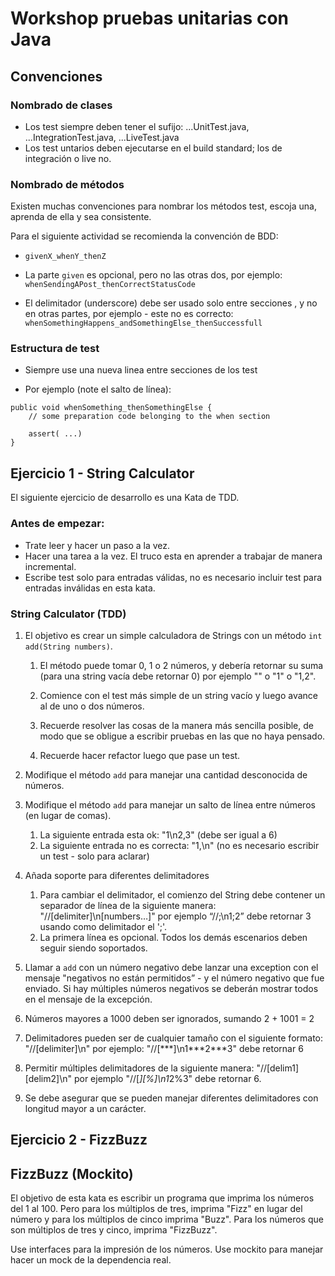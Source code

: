 # Workshop pruebas unitarias con Java

## Convenciones

### Nombrado de clases

* Los test siempre deben tener el sufijo: ...UnitTest.java, ...IntegrationTest.java, ...LiveTest.java
* Los test untarios deben ejecutarse en el build standard; los de integración o live no.

### Nombrado de métodos

Existen muchas convenciones para nombrar los métodos test, escoja una, aprenda de ella y sea consistente. 

Para el siguiente actividad se recomienda la convención de BDD:

* `givenX_whenY_thenZ`

* La parte `given` es opcional, pero no las otras dos, por ejemplo: 
`whenSendingAPost_thenCorrectStatusCode`

* El delimitador (underscore) debe ser usado solo entre secciones , y no en otras partes, por ejemplo - este no es correcto:  
`whenSomethingHappens_andSomethingElse_thenSuccessfull`

### Estructura de test

* Siempre use una nueva linea entre secciones de los test
- Por ejemplo (note el salto de línea): 

```
public void whenSomething_thenSomethingElse {
    // some preparation code belonging to the when section

    assert( ...)
}
```

## Ejercicio 1 - String Calculator

El siguiente ejercicio de desarrollo es una Kata de TDD.

### Antes de empezar: 

* Trate leer y hacer un paso a la vez.
* Hacer una tarea a la vez. El truco esta en aprender a trabajar de manera incremental.
* Escribe test solo para entradas válidas, no es necesario incluir test para entradas inválidas en esta kata.  

### String Calculator (TDD)

1. El objetivo es crear un simple calculadora de Strings con un método `int add(String numbers)`.

    1. El método puede tomar 0, 1 o 2 números, y debería retornar su suma (para una string vacía debe retornar 0) por ejemplo "" o "1" o "1,2".

    2. Comience con el test más simple de un string vacío y luego avance al de uno o dos números. 

    3. Recuerde resolver las cosas de la manera más sencilla posible, de modo que se obligue a escribir pruebas en las que no haya pensado.

    4. Recuerde hacer refactor luego que pase un test. 

2. Modifique el método `add` para manejar una cantidad desconocida de números.

3. Modifique el método `add` para manejar un salto de línea entre números (en lugar de comas).
    1. La siguiente entrada esta ok:  "1\n2,3"  (debe ser igual a 6)
    2. La siguiente entrada no es correcta:  "1,\n" (no es necesario escribir un test - solo para aclarar)
    
4. Añada soporte para diferentes delimitadores
    1. Para cambiar el delimitador, el comienzo del String debe contener un separador de línea de la siguiente manera: "//[delimiter]\n[numbers…]" por ejemplo “//;\n1;2” debe retornar 3 usando como delimitador el ';'.
    2. La primera línea es opcional. Todos los demás escenarios deben seguir siendo soportados.
5. Llamar a `add` con un número negativo debe lanzar una exception con el mensaje "negativos no están permitidos” - y el número negativo que fue enviado. Si hay múltiples números negativos se deberán mostrar todos en el mensaje de la excepción. 
6. Números mayores a 1000 deben ser ignorados, sumando 2 + 1001  = 2
7. Delimitadores pueden ser de cualquier tamaño con el siguiente formato:  "//[delimiter]\n" por ejemplo: "//[***]\n1\*\*\*2\*\*\*3" debe retornar 6
8. Permitir múltiples delimitadores de la siguiente manera:  "//[delim1][delim2]\n" por ejemplo "//[*][%]\n1*2%3" debe retornar 6.
9. Se debe asegurar que se pueden manejar diferentes delimitadores con longitud mayor a un carácter.

## Ejercicio 2 - FizzBuzz

## FizzBuzz (Mockito)

El objetivo de esta kata es escribir un programa que imprima los números del 1 al 100. Pero para los múltiplos de tres, imprima "Fizz" en lugar del número y para los múltiplos de cinco imprima "Buzz". Para los números que son múltiplos de tres y cinco, imprima "FizzBuzz".

Use interfaces para la impresión de los números. Use mockito para manejar hacer un mock de la dependencia real.
